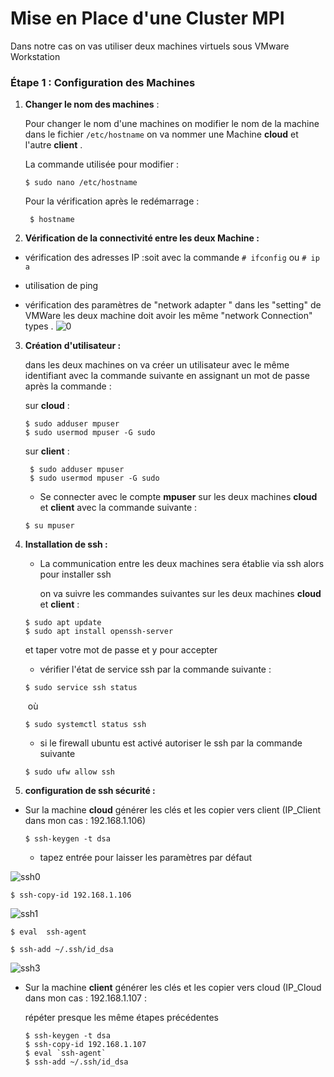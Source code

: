 # Mise en Place d'une Cluster MPI

Dans notre cas on vas utiliser deux machines virtuels  sous VMware Workstation 



### Étape 1 : Configuration des Machines 

1. **Changer le nom des machines**  :

   Pour changer le nom d'une machines on modifier le nom de la machine dans le fichier `/etc/hostname` on va nommer une Machine **cloud** et l'autre **client** .

   La commande utilisée pour modifier  :

    ``` shell
    $ sudo nano /etc/hostname 
    ```

   Pour la vérification après le redémarrage :

   ``` shell
    $ hostname
   ```
 2. **Vérification de la connectivité entre les deux Machine :**

   - vérification des adresses IP :soit avec la commande `# ifconfig` ou `# ip a`

   - utilisation de ping 

   - vérification des paramètres de "network adapter " dans les "setting" de VMWare les deux machine doit avoir les même "network Connection" types .
![0](https://user-images.githubusercontent.com/54450458/115442808-bf729280-a212-11eb-8bd9-a54865f51581.png)


 3. **Création d'utilisateur :**

      dans les deux machines on va créer un utilisateur avec le même identifiant  avec la commande suivante en assignant un mot de passe après la commande :

      sur  **cloud** :

      ``` shell
      $ sudo adduser mpuser
      $ sudo usermod mpuser -G sudo
      ```
      sur **client** :

     ``` shell
      $ sudo adduser mpuser
      $ sudo usermod mpuser -G sudo
     ```
    * Se connecter avec le compte **mpuser** sur les deux machines **cloud** et **client** avec la commande suivante : 
    ``` 
    $ su mpuser
    ```
 
4. **Installation de ssh :**

      - La communication entre les deux machines sera établie via ssh alors pour installer ssh 

        on va suivre les commandes suivantes sur les deux machines **cloud** et **client** :

      ```shell
      $ sudo apt update
      $ sudo apt install openssh-server
      ```

      et taper votre mot de passe et y pour accepter 

      - vérifier l'état de service ssh par la commande suivante :

      ```shell
      $ sudo service ssh status
      ```

      ​	où 

      ```shell
      $ sudo systemctl status ssh
      ```

      - si le firewall ubuntu est activé autoriser le ssh par la commande suivante 

      ```shell
      $ sudo ufw allow ssh
      ```
5. **configuration de ssh sécurité :**

- Sur la machine **cloud** générer les clés et les copier vers client  (IP_Client dans mon cas : 192.168.1.106)

  ```shell
  $ ssh-keygen -t dsa
  ```

  - tapez entrée pour laisser les paramètres par défaut

 ![ssh0](https://user-images.githubusercontent.com/54450458/115442636-876b4f80-a212-11eb-859f-1391c166d9e4.png)


  ```shell
  $ ssh-copy-id 192.168.1.106
  ```

  ![ssh1](https://user-images.githubusercontent.com/54450458/115442659-8d613080-a212-11eb-963d-87211d4f9b61.png)


 ```shell
 $ eval  ssh-agent
 ```

  ```shell
  $ ssh-add ~/.ssh/id_dsa
  ```

![ssh3](https://user-images.githubusercontent.com/54450458/115442696-981bc580-a212-11eb-82d0-d7b4b7bd6d17.PNG)


- Sur la machine **client** générer les clés et les copier vers cloud (IP_Cloud dans mon cas : 192.168.1.107 :

  répéter presque les même étapes précédentes 

  ```shell
  $ ssh-keygen -t dsa
  $ ssh-copy-id 192.168.1.107
  $ eval `ssh-agent`
  $ ssh-add ~/.ssh/id_dsa
  ```

  

